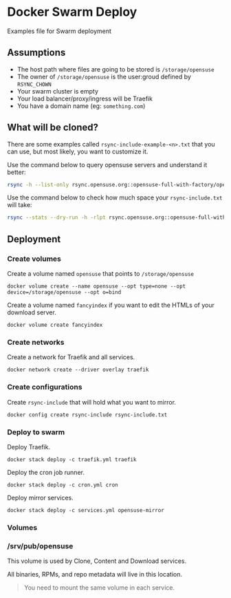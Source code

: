 # Docker Swarm Deploy

Examples file for Swarm deployment

## Assumptions

- The host path where files are going to be stored is `/storage/opensuse`
- The owner of `/storage/opensuse` is the user:groud defined by `RSYNC_CHOWN`
- Your swarm cluster is empty
- Your load balancer/proxy/ingress will be Traefik
- You have a domain name (eg: `something.com`)

## What will be cloned?

There are some examples called `rsync-include-example-<n>.txt` that you can use,
but most likely, you want to customize it.

Use the command below to query opensuse servers and understand it better:

```bash
rsync -h --list-only rsync.opensuse.org::opensuse-full-with-factory/opensuse/
```

Use the command below to check how much space your `rsync-include.txt` will take:

```bash
rsync --stats --dry-run -h -rlpt rsync.opensuse.org::opensuse-full-with-factory/opensuse/ --include-from=rsync-include.txt
```

## Deployment

### Create volumes

Create a volume named `opensuse` that points to `/storage/opensuse`

`docker volume create --name opensuse --opt type=none --opt device=/storage/opensuse --opt o=bind`

Create a volume named `fancyindex` if you want to edit the HTMLs of your download server.

`docker volume create fancyindex`

### Create networks

Create a network for Traefik and all services.

`docker network create --driver overlay traefik`

### Create configurations

Create `rsync-include` that will hold what you want to mirror.

`docker config create rsync-include rsync-include.txt`

### Deploy to swarm

Deploy Traefik.

`docker stack deploy -c traefik.yml traefik`

Deploy the cron job runner.

`docker stack deploy -c cron.yml cron`

Deploy mirror services.

`docker stack deploy -c services.yml opensuse-mirror`

### Volumes

### /srv/pub/opensuse

This volume is used by Clone, Content and Download services.

All binaries, RPMs, and repo metadata will live in this location.

> You need to mount the same volume in each service.

